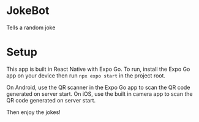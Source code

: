 # JokeBot

Tells a random joke

# Setup

This app is built in React Native with Expo Go. To run, install the Expo Go app on your device then run 
```npx expo start```
in the project root. 

On Android, use the QR scanner in the Expo Go app to scan the QR code generated on server start. 
On iOS, use the built in camera app to scan the QR code generated on server start.

Then enjoy the jokes!
